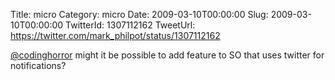 Title: micro
Category: micro
Date: 2009-03-10T00:00:00
Slug: 2009-03-10T00:00:00
TwitterId: 1307112162
TweetUrl: https://twitter.com/mark_philpot/status/1307112162

[@codinghorror](https://twitter.com/codinghorror) might it be possible to add feature to SO that uses twitter for notifications?